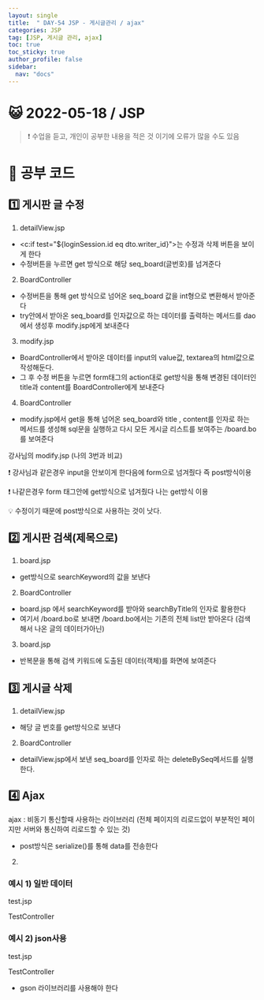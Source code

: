 ```yaml
---
layout: single
title:  " DAY-54 JSP - 게시글관리 / ajax"
categories: JSP
tag: [JSP, 게시글 관리, ajax]
toc: true
toc_sticky: true
author_profile: false
sidebar:
  nav: "docs"
---
```




# 😺 2022-05-18 / JSP

<!--Quote-->
> ❗ 수업을 듣고, 개인이 공부한 내용을 적은 것 이기에 오류가 많을 수도 있음



# 🔔 공부 코드

## 1️⃣ 게시판 글 수정

1) detailView.jsp

<script src="https://gist.github.com/kimyeong96/1f11dd377a37394aad47ff4a2e63d492.js"></script>

- <c:if test="${loginSession.id eq dto.writer_id}">는 <!-- 현재 접속해있는 세션의 id가 글을 작성한 사람의 id와 같다면 --> 수정과 삭제 버튼을 보이게 한다
- 수정버튼을 누르면 get 방식으로 해당 seq_board(글번호)를 넘겨준다

2) BoardController

<script src="https://gist.github.com/kimyeong96/979b12ef3698359948ca91f0dd0a327c.js"></script>

- 수정버튼을 통해 get 방식으로 넘어온 seq_board 값을 int형으로 변환해서 받아준다
- try안에서 받아온 seq_board를 인자값으로 하는 데이터를 출력하는 메서드를 dao에서 생성후 modify.jsp에게 보내준다

3) modify.jsp

<script src="https://gist.github.com/kimyeong96/bcb2070b32a84f317ef594973d5bb933.js"></script>

- BoardController에서 받아온 데이터를 input의 value값, textarea의 html값으로 작성해둔다.
- 그 후 수정 버튼을 누르면 form태그의 action대로 get방식을 통해 변경된 데이터인 title과 content를 BoardController에게 보내준다

4) BoardController

<script src="https://gist.github.com/kimyeong96/866603dcbc2c7064478cbbf54db4e7a3.js"></script>

- modify.jsp에서 get을 통해 넘어온 seq_board와 title , content를 인자로 하는 메서드를 생성해 sql문을 실행하고 다시 모든 게시글 리스트를 보여주는 /board.bo를 보여준다

강사님의 modify.jsp (나의 3번과 비교)

<script src="https://gist.github.com/kimyeong96/44a97f4ded9bdeff5105a44e511ec56c.js"></script>

❗ 강사님과 같은경우 input을 안보이게 한다음에 form으로 넘겨줬다 즉 post방식이용

❗ 나같은경우 form 태그안에 get방식으로 넘겨줬다 나는 get방식 이용

💡 수정이기 때문에 post방식으로 사용하는 것이 낫다.

## 2️⃣ 게시판 검색(제목으로)

1) board.jsp

<script src="https://gist.github.com/kimyeong96/5de8a18b6e25b1680aaa07285a4d0a86.js"></script>

- get방식으로 searchKeyword의 값을 보낸다

2) BoardController

<script src="https://gist.github.com/kimyeong96/121dc286d7cc04516fb60c8024659378.js"></script>

- board.jsp 에서 searchKeyword를 받아와 searchByTitle의 인자로 활용한다
- 여기서 /board.bo로 보내면 /board.bo에서는 기존의 전체 list만 받아온다 (검색해서 나온 글의 데이터가아닌)

3) board.jsp

<script src="https://gist.github.com/kimyeong96/057c5713912450bb12c26fcdd57dd6dd.js"></script>

- 반복문을 통해 검색 키워드에 도출된 데이터(객체)를 화면에 보여준다

## 3️⃣ 게시글 삭제

1) detailView.jsp

<script src="https://gist.github.com/kimyeong96/7f9429d6454a7216d29f8c8681e815f7.js"></script>

- 해당 글 번호를 get방식으로 보낸다

2) BoardController

<script src="https://gist.github.com/kimyeong96/8c81a5e9f7f46e5683e56a07568dda7b.js"></script>

- detailView.jsp에서 보낸 seq_board를 인자로 하는 deleteBySeq메서드를 실행한다.

## 4️⃣ Ajax

ajax : 비동기 통신할때 사용하는 라이브러리 (전체 페이지의 리로드없이 부분적인 페이지만 서버와 통신하여 리로드할 수 있는 것)

<script src="https://gist.github.com/kimyeong96/073e5fe6802c71223cccf87ef24bf875.js"></script>

<script src="https://gist.github.com/kimyeong96/0b955bd77100c0a0dc00876333fe3607.js"></script>

- post방식은 serialize()를 통해 data를 전송한다

2)

<script src="https://gist.github.com/kimyeong96/8e5d765d0b5b7ac057afeea1208acf46.js"></script>

### 예시 1) 일반 데이터

test.jsp

<script src="https://gist.github.com/kimyeong96/49eeb3bbf4ca593431be25a6ee3667c1.js"></script>

TestController

<script src="https://gist.github.com/kimyeong96/7e5b605f1715a28d67e2c47173708031.js"></script>

### 예시 2) json사용

test.jsp

<script src="https://gist.github.com/kimyeong96/a80b0b2974d8a12db01b5b3d2247050c.js"></script>

TestController

<script src="https://gist.github.com/kimyeong96/73f916fbab5d4838f7d6fa845df1d7e4.js"></script>

- gson 라이브러리를 사용해야 한다